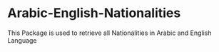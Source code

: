 # Arabic-English-Nationalities
This Package is used to retrieve all Nationalities in Arabic and English Language
